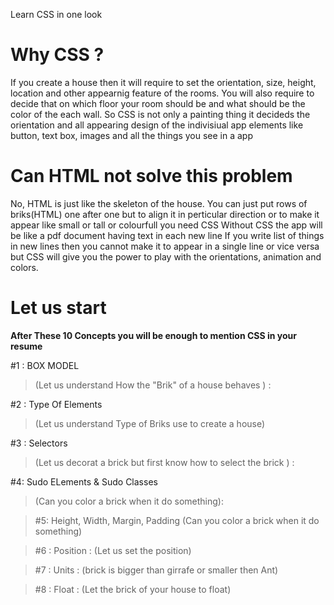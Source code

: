Learn CSS in one look

# Why CSS ?
If you create a house then it will require to set the orientation, size, height, location and other appearnig feature of the rooms.
You will also require to decide that on which floor your room should be and what should be the color of the each wall.
So CSS is not only a painting thing it decideds the orientation and all appearing design of the indivisiual app elements like button, text box,  images and all the things you see in a app

# Can HTML not solve this problem
No, HTML is just like the skeleton of the house. You can just put rows of briks(HTML) one after one but to align it in perticular direction or to make it appear like small or tall or colourfull you need CSS
Without CSS the app will be like a pdf document having text in each new line
If you write list of things in new lines then you cannot make it to appear in a single line or vice versa but CSS will give you the power to play with the orientations, animation and colors.

# Let us start

**After These 10 Concepts you will  be enough to mention CSS in your resume**


#1 : BOX MODEL 
>(Let us understand How the "Brik" of a house behaves ) : 

#2 : Type Of Elements 
>(Let us understand  Type of Briks use to create a house)

#3 : Selectors
> (Let us decorat a brick but first know how to select the brick ) :

#4: Sudo ELements & Sudo Classes 
>(Can you color a brick when it do something):

> #5: Height, Width, Margin, Padding (Can you color a brick when it do something)

> #6 : Position : (Let us set the position)

> #7 : Units : (brick is bigger than girrafe or smaller then Ant)

> #8 : Float : (Let the brick of your house to float)


